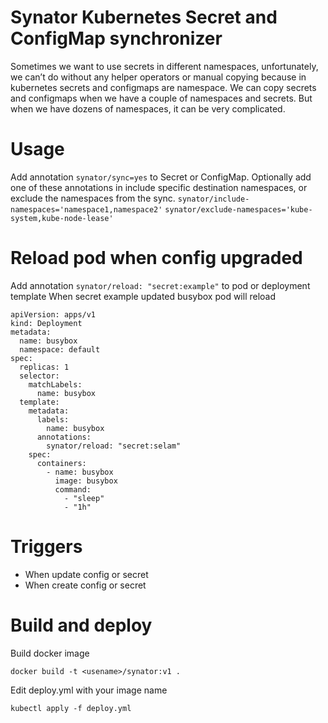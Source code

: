 # Synator Kubernetes Secret and ConfigMap synchronizer

Sometimes we want to use secrets in different namespaces, unfortunately, we can’t do without any helper operators or manual copying because in kubernetes secrets and configmaps are namespace. We can copy secrets and configmaps when we have a couple of namespaces and secrets. But when we have dozens of namespaces, it can be very complicated. 

# Usage
Add annotation `synator/sync=yes` to Secret or ConfigMap. 
Optionally add one of these annotations in include specific destination
namespaces, or exclude the namespaces from the sync.
`synator/include-namespaces='namespace1,namespace2'`
`synator/exclude-namespaces='kube-system,kube-node-lease'`

# Reload pod when config upgraded
Add annotation `synator/reload: "secret:example"` to pod or deployment template
When secret example updated busybox pod will reload
```
apiVersion: apps/v1
kind: Deployment
metadata:
  name: busybox
  namespace: default
spec:
  replicas: 1
  selector:
    matchLabels:
      name: busybox
  template:
    metadata:
      labels:
        name: busybox
      annotations:
        synator/reload: "secret:selam"
    spec:
      containers:
        - name: busybox
          image: busybox
          command:
            - "sleep"
            - "1h"
```
# Triggers
 - When update config or secret
 - When create config or secret
 
# Build and deploy
Build docker image

```
docker build -t <usename>/synator:v1 .
```

Edit deploy.yml with your image name

```
kubectl apply -f deploy.yml
```
